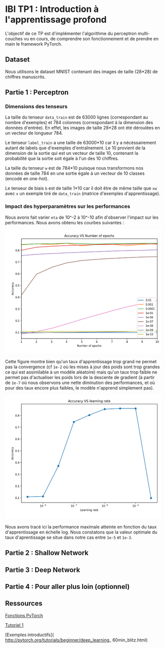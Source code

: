 # IBI TP1 : Introduction à l'apprentissage profond



L'objectif de ce TP est d'implémenter l'algorithme du perceptron multi-couches vu en cours, de comprendre son fonctionnement et de prendre en main le framework PyTorch.



## Dataset

Nous utilisons le dataset MNIST contenant des images de taille (28*28) de chiffres manuscrits.



## Partie 1 : Perceptron

### Dimensions des tenseurs

La taille du tenseur `data_train` est de 63000 lignes (correspondant au nombre d'exemples) et 784 colonnes (correspondant à la dimension des données d'entrée). En effet, les images de taille 28*28 ont été déroulées en un vecteur de longueur 784.



Le tenseur `label_train` a une taille de 63000*10 car il y a nécéssairement autant de labels que d'exemples d'entraînement. Le 10 provient de la dimension de la sortie qui est un vecteur de taille 10, contenant la probabilité que la sortie soit égale à l'un des 10 chiffres.



La taille du tenseur `w` est de 784*10 puisque nous transformons nos données de taille 784 en une sortie égale à un vecteur de 10 classes (encodé en one-hot).



Le tenseur de biais  `b` est de taille 1*10 car il doit être de même taille que `xw` avec `x` un exemple tiré de `data_train` (matrice d'exemples d'apprentissage).



### Impact des hyperparamètres sur les performances

Nous avons fait varier `eta` de 10^-2 à 10^-10 afin d'observer l'impact sur les performances. Nous avons obtenu les courbes suivantes :



<img src="./images/AccuracyVSepoch.png" height="400" />

Cette figure montre bien qu'un taux d'apprentissage trop grand ne permet pas la convergence (cf `1e-2` où les mises à jour des poids sont trop grandes ce qui est assimilable à un modèle aléatoire) mais qu'un taux trop faible ne permet pas d'actualiser les poids lors de la descente de gradient (à partir de `1e-7` où nous observons une nette diminution des performances, et où pour des taux encore plus faibles, le modèle n'apprend simplement pas).



<img src="./images/AccuracyVSLR.png" height="400" />

Nous avons tracé ici la performance maximale atteinte en fonction du taux d'apprentissage en échelle log. Nous constatons que la valeur optimale du taux d'aprentissage se situe dans notre cas entre `1e-5` et `1e-3`.





## Partie 2 : Shallow Network





## Partie 3 : Deep Network





## Partie 4 : Pour aller plus loin (optionnel)





## Ressources

[Fonctions PyTorch]( https://pytorch.org/docs/stable/index.html)

[Tutoriel 1]( http://pytorch.org/tutorials/beginner/pytorch_with_examples.html)

[Exemples introductifs]( http://pytorch.org/tutorials/beginner/deep_learning_ 60min_blitz.html)

